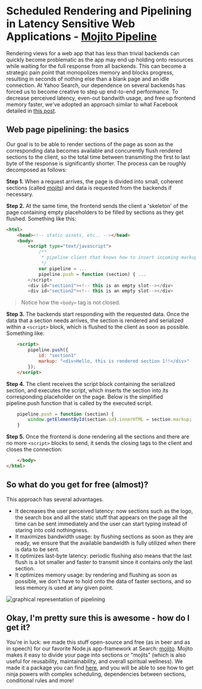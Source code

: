 # Scheduled Rendering and Pipelining in Latency Sensitive Web Applications - [Mojito Pipeline](https://github.com/yahoo/mojito-pipeline)

Rendering views for a web app that has less than trivial backends can quickly become problematic as the app may end up holding onto resources while waiting for the full response from all backends. This can become a strategic pain point that monopolizes memory and blocks progress, resulting in seconds of nothing else than a blank page and an idle connection.
At Yahoo Search, our dependence on several backends has forced us to become creative to step up end-to-end performance. To decrease perceived latency, even-out bandwith usage, and free up frontend memory faster, we've adopted an approach similar to what Facebook detailed in [this post](https://www.facebook.com/note.php?note_id=389414033919).

## Web page pipelining: the basics
Our goal is to be able to render sections of the page as soon as the corresponding data becomes available and concurently flush rendered sections to the client, so the total time between transmiting the first to last byte of the response is significantly shorter.
The process can be roughly decomposed as follows:

**Step 1.** When a request arrives, the page is divided into small, coherent sections (called [_mojits_](http://developer.yahoo.com/cocktails/mojito/docs/intro/mojito_apps.html#mojits)) and data is requested from the backends if necessary.

**Step 2.** At the same time, the frontend sends the client a 'skeleton' of the page containing empty placeholders to be filled by sections as they get flushed. Something like this:

```html
<html>
    <head><!-- static assets, etc.. --></head>
    <body>
        <script type="text/javascript">
            /**
             * pipeline client that knows how to insert incoming markup.
             */
            var pipeline = ...
            pipeline.push = function (section) { ...
        </script>
        <div id="section1"><!-- this is an empty slot--></div>
        <div id="section2"><!-- this is an empty slot--></div>
```

> Notice how the `<body>` tag is not closed.

**Step 3.** The backends start responding with the requested data. Once the data that a section needs arrives, the section is rendered and serialized within a `<script>` block, which is flushed to the client as soon as possible. Something like:

```html
    <script>
        pipeline.push({
            id: "section1"
            markup: "<div>Hello, this is rendered section 1!!</div>"
        });
    </script>
```

**Step 4.** The client receives the script block containing the serialized section, and executes the script, which inserts the section into its corresponding placeholder on the page. Below is the simplified pipeline.push function that is called by the executed script.

```javascript
    pipeline.push = function (section) {
        window.getElementById(section.id).innerHTML = section.markup;
    }
```

**Step 5.** Once the frontend is done rendering all the sections and there are no more `<script>` blocks to send, it sends the closing tags to the client and closes the connection:

```html
    </body>
</html>

```

## So what do you get for free (almost)?
This approach has several advantages.
* It decreases the user perceived latency: now sections such as the logo, the search box and all the static stuff that appears on the page all the time can be sent immediately and the user can start typing instead of staring into cold nothingness.
* It maximizes bandwidth usage: by flushing sections as soon as they are ready, we ensure that the available bandwidth is fully utilized when there is data to be sent. 
* It optimizes last-byte latency: periodic flushing also means that the last flush is a lot smaller and faster to transmit since it contains only the last section.
* It optimizes memory usage: by rendering and flushing as soon as possible, we don't have to hold onto the data of faster sections, and so less memory is used at any given point.

![graphical representation of pipelining]()

## Okay, I'm pretty sure this is awesome - how do I get it?
You're in luck: we made this stuff open-source and free (as in beer and as in speech) for our favorite Node.js app-framework at Search: [mojito](http://developer.yahoo.com/cocktails/mojito/). Mojito makes it easy to divide your page into sections or "mojits" (which is also useful for reusability, maintainability, and overall spiritual wellness). We made it a package you can find [here](https://github.com/yahoo/mojito-pipeline), and you will be able to see how to get ninja powers with complex scheduling, dependencies between sections, conditional rules and more!
